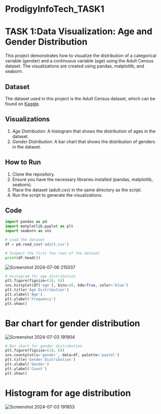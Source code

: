 # ProdigyInfoTech_TASK1
# TASK 1:Data Visualization: Age and Gender Distribution


This project demonstrates how to visualize the distribution of a categorical variable (gender) and a continuous variable (age) using the Adult Census dataset. The visualizations are created using pandas, matplotlib, and seaborn.

## Dataset

The dataset used in this project is the Adult Census dataset, which can be found on [Kaggle](https://www.kaggle.com/uciml/adult-census-income).

## Visualizations

1. *Age Distribution*: A histogram that shows the distribution of ages in the dataset.
2. *Gender Distribution*: A bar chart that shows the distribution of genders in the dataset.

## How to Run

1. Clone the repository.
2. Ensure you have the necessary libraries installed (pandas, matplotlib, seaborn).
3. Place the dataset (adult.csv) in the same directory as the script.
4. Run the script to generate the visualizations.

## Code

```python
import pandas as pd
import matplotlib.pyplot as plt
import seaborn as sns

# Load the dataset
df = pd.read_csv('adult.csv')

# Inspect the first few rows of the dataset
print(df.head())
```

![Screenshot 2024-07-06 215037](https://github.com/PendemLikhitha/PRODIGY_DS_01/assets/159911587/8e333156-5954-43e2-bd31-e6165d8edcfe)


```python
# Histogram for age distribution
plt.figure(figsize=(10, 6))
sns.histplot(df['age'], bins=20, kde=True, color='blue')
plt.title('Age Distribution')
plt.xlabel('Age')
plt.ylabel('Frequency')
plt.show()
```

# Bar chart for gender distribution
![Screenshot 2024-07-03 191904](https://github.com/PendemLikhitha/ProdigyInfoTech_TASK1/assets/159911587/8d9f25a2-62b5-44e4-8fff-60eef84004c2)


```python
# Bar chart for gender distribution
plt.figure(figsize=(10, 6))
sns.countplot(x='gender', data=df, palette='pastel')
plt.title('Gender Distribution')
plt.xlabel('Gender')
plt.ylabel('Count')
plt.show()
```
# Histogram for age distribution
![Screenshot 2024-07-03 191853](https://github.com/PendemLikhitha/ProdigyInfoTech_TASK1/assets/159911587/3278beb8-80ca-4ead-9748-fdd16ac820c4)
